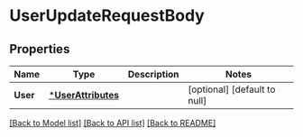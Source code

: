 # UserUpdateRequestBody

## Properties
Name | Type | Description | Notes
------------ | ------------- | ------------- | -------------
**User** | [***UserAttributes**](UserAttributes.md) |  | [optional] [default to null]

[[Back to Model list]](../README.md#documentation-for-models) [[Back to API list]](../README.md#documentation-for-api-endpoints) [[Back to README]](../README.md)


